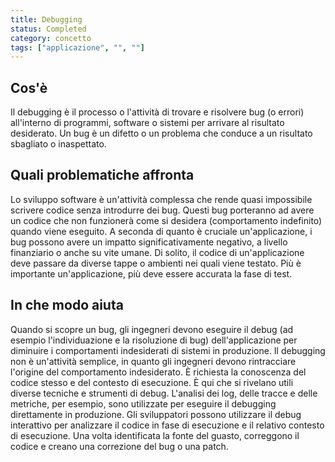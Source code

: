 ```yaml
---
title: Debugging
status: Completed
category: concetto
tags: ["applicazione", "", ""]
---
```


## Cos'è

Il debugging è il processo o l'attività di trovare e risolvere bug (o errori) all'interno di programmi, software o sistemi per arrivare al risultato desiderato.
Un bug è un difetto o un problema che conduce a un risultato sbagliato o inaspettato.

## Quali problematiche affronta

Lo sviluppo software è un'attività complessa che rende quasi impossibile scrivere codice senza introdurre dei bug.
Questi bug porteranno ad avere un codice che non funzionerà come si desidera (comportamento indefinito) quando viene eseguito.
A seconda di quanto è cruciale un'applicazione, i bug possono avere un impatto significativamente negativo, a livello finanziario o anche su vite umane.
Di solito, il codice di un'applicazione deve passare da diverse tappe o ambienti nei quali viene testato.
Più è importante un'applicazione, più deve essere accurata la fase di test.

## In che modo aiuta

Quando si scopre un bug, gli ingegneri devono eseguire il debug (ad esempio l'individuazione e la risoluzione di bug) dell'applicazione per diminuire i comportamenti indesiderati di sistemi in produzione.
Il debugging non è un'attività semplice, in quanto gli ingegneri devono rintracciare l'origine del comportamento indesiderato. È richiesta la conoscenza del codice stesso e del contesto di esecuzione.
È qui che si rivelano utili diverse tecniche e strumenti di debug.
L'analisi dei log, delle tracce e delle metriche, per esempio, sono utilizzate per eseguire il debugging direttamente in produzione.
Gli sviluppatori possono utilizzare il debug interattivo per analizzare il codice in fase di esecuzione e il relativo contesto di esecuzione.
Una volta identificata la fonte del guasto, correggono il codice e creano una correzione del bug o una patch.
